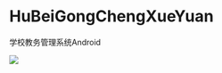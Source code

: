 # HuBeiGongChengXueYuan
学校教务管理系统Android

![](https://github.com/guohuanwen/HuBeiGongChengXueYuan/blob/master/HuBeiGongChengXueYuan/screenshot/Screenshot_2015-08-03-20-00-10_800_1280.png)

